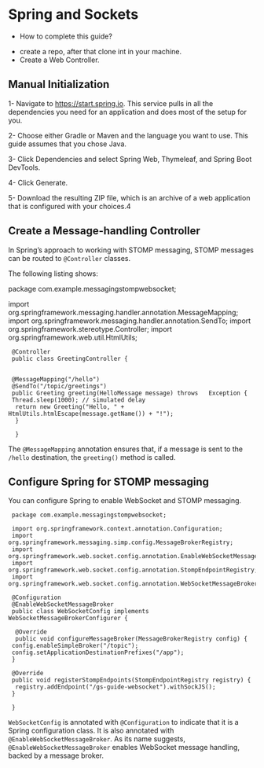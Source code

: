 # Spring and Sockets

* How to complete this guide?

- create a repo, after that clone int in your machine.
- Create a Web Controller.


## Manual Initialization 

1- Navigate to https://start.spring.io. This service pulls in all the dependencies you need for an application and does most of the setup for you.

2- Choose either Gradle or Maven and the language you want to use. This guide assumes that you chose Java.

3- Click Dependencies and select Spring Web, Thymeleaf, and Spring Boot DevTools.

4- Click Generate.

5- Download the resulting ZIP file, which is an archive of a web application that is configured with your choices.4

## Create a Message-handling Controller

In Spring’s approach to working with STOMP messaging, STOMP messages can be routed to `@Controller` classes. 

The following listing shows:

package com.example.messagingstompwebsocket;

import org.springframework.messaging.handler.annotation.MessageMapping;
import org.springframework.messaging.handler.annotation.SendTo;
import org.springframework.stereotype.Controller;
import org.springframework.web.util.HtmlUtils;

     @Controller
     public class GreetingController {


     @MessageMapping("/hello")
     @SendTo("/topic/greetings")
     public Greeting greeting(HelloMessage message) throws   Exception {
     Thread.sleep(1000); // simulated delay
      return new Greeting("Hello, " + HtmlUtils.htmlEscape(message.getName()) + "!");
      }

      }

The `@MessageMapping` annotation ensures that, if a message is sent to the `/hello` destination, the `greeting()` method is called.

## Configure Spring for STOMP messaging

You can configure Spring to enable WebSocket and STOMP messaging.

     package com.example.messagingstompwebsocket;

     import org.springframework.context.annotation.Configuration;
     import org.springframework.messaging.simp.config.MessageBrokerRegistry;
     import org.springframework.web.socket.config.annotation.EnableWebSocketMessageBroker;
     import org.springframework.web.socket.config.annotation.StompEndpointRegistry;
     import org.springframework.web.socket.config.annotation.WebSocketMessageBrokerConfigurer;

     @Configuration
     @EnableWebSocketMessageBroker
     public class WebSocketConfig implements WebSocketMessageBrokerConfigurer {

      @Override
      public void configureMessageBroker(MessageBrokerRegistry config) {
     config.enableSimpleBroker("/topic");
     config.setApplicationDestinationPrefixes("/app");
     }

     @Override
     public void registerStompEndpoints(StompEndpointRegistry registry) {
      registry.addEndpoint("/gs-guide-websocket").withSockJS();
     }
     
     }

  `WebSocketConfig` is annotated with `@Configuration` to indicate that it is a Spring configuration class. It is also annotated with `@EnableWebSocketMessageBroker`. As its name suggests, `@EnableWebSocketMessageBroker` enables WebSocket message handling, backed by a message broker.   